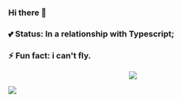 ### Hi there 👋
### :two_hearts: Status: In a relationship with Typescript;
### ⚡ Fun fact: i can't fly.
<!--
**raibm/raibm** is a ✨ _special_ ✨ repository because its `README.md` (this file) appears on your GitHub profile.

Here are some ideas to get you started:

- 🔭 I’m currently working on ...
- 🌱 I’m currently learning ...
- 👯 I’m looking to collaborate on ...
- 🤔 I’m looking for help with ...
- 💬 Ask me about ...
- 📫 How to reach me: ...
- 😄 Pronouns: ...
### :two_hearts: Status: In a relationship with Typescript;
### ⚡ Fun fact: i can't fly.
-->

<p align="center">
<a><img src="https://github-readme-stats.vercel.app/api?username=raibm&show_icons=true&theme=graywhite" /></a>
</p>
  <img src='https://github.com/raibm/raibm/edit/master/001.gif' />

